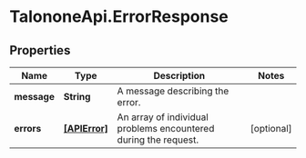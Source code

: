 # TalononeApi.ErrorResponse

## Properties
Name | Type | Description | Notes
------------ | ------------- | ------------- | -------------
**message** | **String** | A message describing the error. | 
**errors** | [**[APIError]**](APIError.md) | An array of individual problems encountered during the request. | [optional] 


